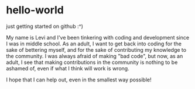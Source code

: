 # hello-world

just getting started on github :^)

My name is Levi and I've been tinkering with coding and development since I was in middle school. As an adult, I want to get back into coding for the sake of bettering myself, and for the sake of contributing my knowledge to the community. I was always afraid of making "bad code", but now, as an adult, I see that making contributions in the community is nothing to be ashamed of, even if what I think will work is wrong.

I hope that I can help out, even in the smallest way possible!
